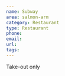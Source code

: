 ```yaml
---
name: Subway
area: salmon-arm
category: Restaurant
type: Restaurant
phone: 
email: 
url: 
tags:
---
```


Take-out only 